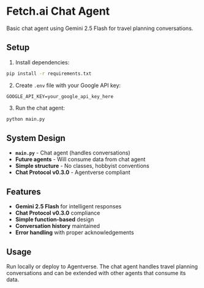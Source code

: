 # Fetch.ai Chat Agent

Basic chat agent using Gemini 2.5 Flash for travel planning conversations.

## Setup

1. Install dependencies:
```bash
pip install -r requirements.txt
```

2. Create `.env` file with your Google API key:
```
GOOGLE_API_KEY=your_google_api_key_here
```

3. Run the chat agent:
```bash
python main.py
```

## System Design

- **`main.py`** - Chat agent (handles conversations)
- **Future agents** - Will consume data from chat agent
- **Simple structure** - No classes, hobbyist conventions
- **Chat Protocol v0.3.0** - Agentverse compliant

## Features

- **Gemini 2.5 Flash** for intelligent responses
- **Chat Protocol v0.3.0** compliance
- **Simple function-based** design
- **Conversation history** maintained
- **Error handling** with proper acknowledgements

## Usage

Run locally or deploy to Agentverse. The chat agent handles travel planning conversations and can be extended with other agents that consume its data.
